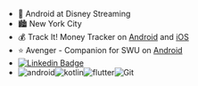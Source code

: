 - 🤖 Android at Disney Streaming
- 🏙️ New York City
- 💰 Track It! Money Tracker on [Android](https://play.google.com/store/apps/details?id=com.caselabs.trackit&hl=en_US&gl=US) and [iOS](https://apps.apple.com/us/app/track-it-money-tracker/id6446436027)
- ⭐ Avenger - Companion for SWU on [Android](https://play.google.com/store/apps/details?id=com.caselabs.avenger&hl=en_US&gl=US)
- [![Linkedin Badge](https://img.shields.io/badge/-taylorcase-blue?style=flat-square&logo=Linkedin&logoColor=white&link=https://www.linkedin.com/in/taylor-case/)](https://www.linkedin.com/in/taylor-case/)
- ![android](https://img.shields.io/badge/-Android-black?style=flat-square&logo=Android)![kotlin](https://img.shields.io/badge/-Kotlin-black?style=flat-square&logo=Kotlin)![flutter](https://img.shields.io/badge/-Flutter-black?style=flat-square&logo=Flutter)![Git](https://img.shields.io/badge/-Git-black?style=flat-square&logo=git)
